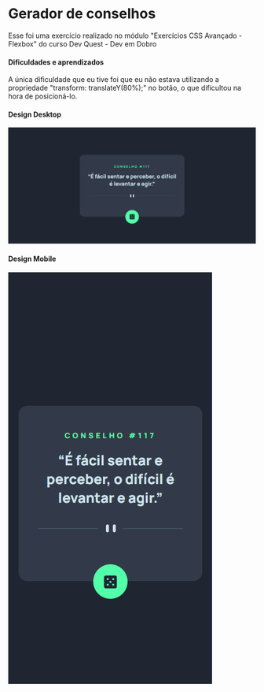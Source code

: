 # Gerador de conselhos

Esse foi uma exercício realizado no módulo "Exercícios CSS Avançado - Flexbox" do curso Dev Quest - Dev em Dobro 

#### Dificuldades e aprendizados

A única dificuldade que eu tive foi que eu não estava utilizando a propriedade "transform: translateY(80%);" no botão, o que dificultou na hora de posicioná-lo.


#### Design Desktop
![Design do site](design/design-desktop.png)

#### Design Mobile
![Design do site](design/design-mobile.png)
